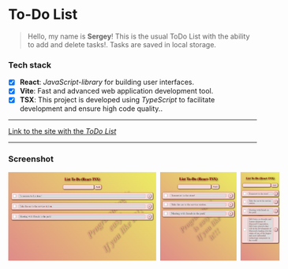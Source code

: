 # To-Do List
>Hello, my name is **Sergey**!
 This is the usual ToDo List with the ability to add and delete tasks!.
Tasks are saved in local storage.

### Tech stack
* [X] **React**: *JavaScript-library* for building user interfaces.
* [X] **Vite**: Fast and advanced web application development tool.
* [X] **TSX**: This project is developed using *TypeScript* to facilitate development and ensure high code quality..

___
[Link to the site with the *ToDo List*]()

___
### Screenshot
<div style="display: flex; gap: 8px">
    <img src="./public/images1.png" width="300px" height="180px">
    <img src="./public/images2.png" width="200px" height="180px"> 
    <img src="./public/images3.png" width="100px" height="180px">
</div>


